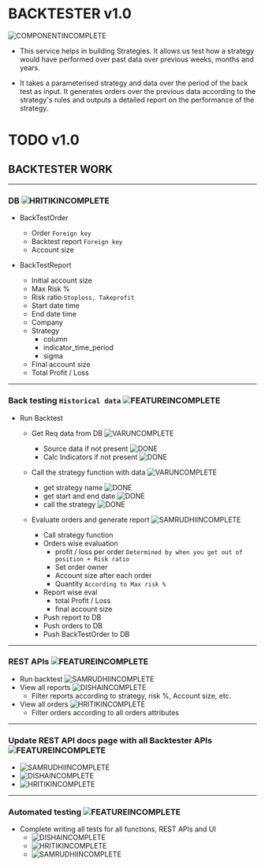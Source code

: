 # BACKTESTER v1.0

![COMPONENTINCOMPLETE]

* This service helps in building Strategies. It allows us test how a strategy would have performed over past data over previous weeks, months and years.

* It takes a parameterised strategy and data over the period of the back test as input. It generates orders over the previous data according to the strategy's rules and outputs a detailed report on the performance of the strategy.

# TODO v1.0


## BACKTESTER WORK

---

### DB ![HRITIKINCOMPLETE]

- BackTestOrder
	- Order `Foreign key`
	- Backtest report `Foreign key`
	- Account size

- BackTestReport
	- Initial account size
	- Max Risk %
	- Risk ratio `Stoploss, Takeprofit`
	- Start date time
	- End date time
	- Company
	- Strategy
		- column
		- indicator_time_period
		- sigma
	- Final account size
	- Total Profit / Loss

---

### Back testing `Historical data` ![FEATUREINCOMPLETE]

- Run Backtest 

	- Get Req data from DB ![VARUNCOMPLETE]
		- Source data if not present ![DONE]
		- Calc Indicators if not present ![DONE]

	- Call the strategy function with data ![VARUNCOMPLETE]
  		- get strategy name ![DONE]
  		- get start and end date ![DONE]
  		- call the strategy ![DONE]
	
	- Evaluate orders and generate report ![SAMRUDHIINCOMPLETE]
		- Call strategy function
		- Orders wise evaluation
		  - profit / loss per order `Determined by when you get out of position + Risk ratio`
		  - Set order owner
		  - Account size after each order
		  - Quantity `According to Max risk %`
	  	- Report wise eval
		  - total Profit / Loss
		  - final account size
		- Push report to DB
		- Push orders to DB
		- Push BackTestOrder to DB

---

### REST APIs ![FEATUREINCOMPLETE]

- Run backtest ![SAMRUDHIINCOMPLETE]
- View all reports ![DISHAINCOMPLETE]
	- Filter reports according to strategy, risk %, Account size, etc.
- View all orders ![HRITIKINCOMPLETE]
	- Filter orders according to all orders attributes

---

### Update REST API docs page with all Backtester APIs ![FEATUREINCOMPLETE]
- ![SAMRUDHIINCOMPLETE]
- ![DISHAINCOMPLETE]
- ![HRITIKINCOMPLETE]

---

### Automated testing ![FEATUREINCOMPLETE]
- Complete writing all tests for all functions, REST APIs and UI 
  - ![DISHAINCOMPLETE]
  - ![HRITIKINCOMPLETE]
  - ![SAMRUDHIINCOMPLETE]


[DONE]: https://img.shields.io/badge/DONE-brightgreen
[INCOMPLETE]: https://img.shields.io/badge/INCOMPLETE-red

[ALLINCOMPLETE]: https://img.shields.io/badge/ALL-INCOMPLETE-red
[ALLCOMPLETE]: https://img.shields.io/badge/ALL-COMPLETE-brightgreen

[VARUNINCOMPLETE]: https://img.shields.io/badge/VARUN-INCOMPLETE-red
[VARUNCOMPLETE]: https://img.shields.io/badge/VARUN-COMPLETE-brightgreen

[DISHAINCOMPLETE]: https://img.shields.io/badge/DISHA-INCOMPLETE-red
[DISHACOMPLETE]: https://img.shields.io/badge/DISHA-COMPLETE-brightgreen

[SAMRUDHIINCOMPLETE]: https://img.shields.io/badge/SAMRUDHI-INCOMPLETE-red
[SAMRUDHICOMPLETE]: https://img.shields.io/badge/SAMRUDHI-COMPLETE-brightgreen

[HRITIKINCOMPLETE]: https://img.shields.io/badge/HRITIK-INCOMPLETE-red
[HRITIKCOMPLETE]: https://img.shields.io/badge/HRITIK-COMPLETE-brightgreen

[BUG]: https://img.shields.io/badge/BUG-red
[BUGFIXED]: https://img.shields.io/badge/BUG-FIXED-brightgreen

[FEATUREINCOMPLETE]: https://img.shields.io/badge/FEATURE-INCOMPLETE-red
[FEATURECOMPLETE]: https://img.shields.io/badge/FEATURE-COMPLETE-brightgreen

[COMPONENTINCOMPLETE]: https://img.shields.io/badge/COMPONENT-INCOMPLETE-red
[COMPONENTCOMPLETE]: https://img.shields.io/badge/COMPONENT-COMPLETE-brightgreen

[MEETINGINCOMPLETE]: https://img.shields.io/badge/MEETING-INCOMPLETE-red

[DOCINCOMPLETE]: https://img.shields.io/badge/DOC-INCOMPLETE-red
[DOCCOMPLETE]: https://img.shields.io/badge/DOC-COMPLETE-brightgreen
